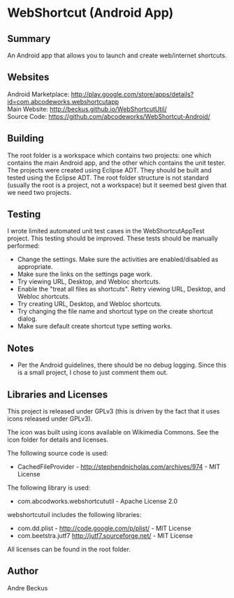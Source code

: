 WebShortcut (Android App)
=========================

Summary
-------
An Android app that allows you to launch and create web/internet shortcuts.

Websites
--------
Android Marketplace: http://play.google.com/store/apps/details?id=com.abcodeworks.webshortcutapp<br/>
Main Website: http://beckus.github.io/WebShortcutUtil/<br/>
Source Code: https://github.com/abcodeworks/WebShortcut-Android/<br/>

Building
--------
The root folder is a workspace which contains two projects:
one which contains the main Android app, and the other
which contains the unit tester.  The projects were created using
Eclipse ADT.  They should be built and tested using the Eclipse ADT.
The root folder structure is not standard (usually the root is a project,
not a workspace) but it seemed best given that we need two projects.

Testing
-------
I wrote limited automated unit test cases in the
WebShortcutAppTest project.  This testing should be improved.
These tests should be manually performed:
- Change the settings.  Make sure the activities are enabled/disabled
  as appropriate.
- Make sure the links on the settings page work.
- Try viewing URL, Desktop, and Webloc shortcuts.
- Enable the "treat all files as shortcuts".
  Retry viewing URL, Desktop, and Webloc shortcuts.
- Try creating URL, Desktop, and Webloc shortcuts.
- Try changing the file name and shortcut type on the create shortcut dialog.
- Make sure default create shortcut type setting works.

Notes
------
- Per the Android guidelines, there should be no debug logging.
  Since this is a small project, I chose to just comment them out.

Libraries and Licenses
----------------------
This project is released under GPLv3 (this is driven by the fact
that it uses icons released under GPLv3).

The icon was built using icons available on Wikimedia Commons.
See the icon folder for details and licenses.

The following source code is used:
-   CachedFileProvider - http://stephendnicholas.com/archives/974 - MIT License

The following library is used:
-   com.abcodworks.webshortcututil - Apache License 2.0

webshortcutuil includes the following libraries:
-   com.dd.plist - http://code.google.com/p/plist/ - MIT License
-   com.beetstra.jutf7 http://jutf7.sourceforge.net/ - MIT License

All licenses can be found in the root folder.

Author
------
Andre Beckus
 
